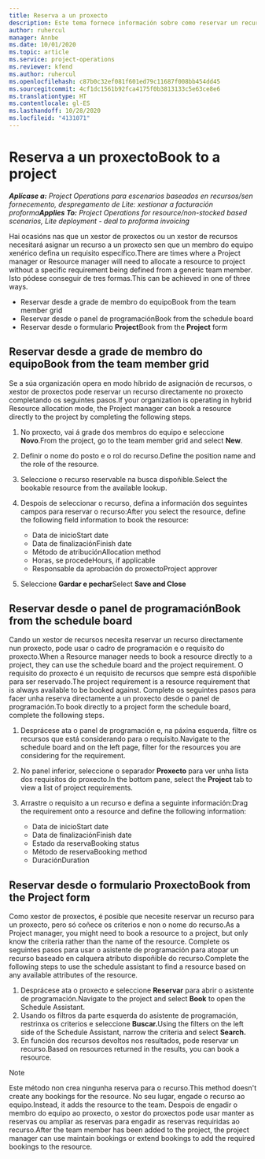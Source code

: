 ```yaml
---
title: Reserva a un proxecto
description: Este tema fornece información sobre como reservar un recurso para un proxecto.
author: ruhercul
manager: Annbe
ms.date: 10/01/2020
ms.topic: article
ms.service: project-operations
ms.reviewer: kfend
ms.author: ruhercul
ms.openlocfilehash: c87b0c32ef081f601ed79c11687f008bb454dd45
ms.sourcegitcommit: 4cf1dc1561b92fca4175f0b3813133c5e63ce8e6
ms.translationtype: HT
ms.contentlocale: gl-ES
ms.lasthandoff: 10/28/2020
ms.locfileid: "4131071"
---
```

# <a name="book-to-a-project"></a><span data-ttu-id="6a906-103">Reserva a un proxecto</span><span class="sxs-lookup"><span data-stu-id="6a906-103">Book to a project</span></span>

<span data-ttu-id="6a906-104">_**Aplícase a:** Project Operations para escenarios baseados en recursos/sen fornecemento, despregamento de Lite: xestionar a facturación proforma_</span><span class="sxs-lookup"><span data-stu-id="6a906-104">_**Applies To:** Project Operations for resource/non-stocked based scenarios, Lite deployment - deal to proforma invoicing_</span></span>

<span data-ttu-id="6a906-105">Hai ocasións nas que un xestor de proxectos ou un xestor de recursos necesitará asignar un recurso a un proxecto sen que un membro do equipo xenérico defina un requisito específico.</span><span class="sxs-lookup"><span data-stu-id="6a906-105">There are times where a Project manager or Resource manager will need to allocate a resource to project without a specific requirement being defined from a generic team member.</span></span> <span data-ttu-id="6a906-106">Isto pódese conseguir de tres formas.</span><span class="sxs-lookup"><span data-stu-id="6a906-106">This can be achieved in one of three ways.</span></span>

- <span data-ttu-id="6a906-107">Reservar desde a grade de membro do equipo</span><span class="sxs-lookup"><span data-stu-id="6a906-107">Book from the team member grid</span></span>
- <span data-ttu-id="6a906-108">Reservar desde o panel de programación</span><span class="sxs-lookup"><span data-stu-id="6a906-108">Book from the schedule board</span></span>
- <span data-ttu-id="6a906-109">Reservar desde o formulario **Project**</span><span class="sxs-lookup"><span data-stu-id="6a906-109">Book from the **Project** form</span></span>

## <a name="book-from-the-team-member-grid"></a><span data-ttu-id="6a906-110">Reservar desde a grade de membro do equipo</span><span class="sxs-lookup"><span data-stu-id="6a906-110">Book from the team member grid</span></span>

<span data-ttu-id="6a906-111">Se a súa organización opera en modo híbrido de asignación de recursos, o xestor de proxectos pode reservar un recurso directamente no proxecto completando os seguintes pasos.</span><span class="sxs-lookup"><span data-stu-id="6a906-111">If your organization is operating in hybrid Resource allocation mode, the Project manager can book a resource directly to the project by completing the following steps.</span></span>

1. <span data-ttu-id="6a906-112">No proxecto, vai á grade dos membros do equipo e seleccione **Novo**.</span><span class="sxs-lookup"><span data-stu-id="6a906-112">From the project, go to the team member grid and select **New**.</span></span>
2. <span data-ttu-id="6a906-113">Definir o nome do posto e o rol do recurso.</span><span class="sxs-lookup"><span data-stu-id="6a906-113">Define the position name and the role of the resource.</span></span>
3. <span data-ttu-id="6a906-114">Seleccione o recurso reservable na busca dispoñible.</span><span class="sxs-lookup"><span data-stu-id="6a906-114">Select the bookable resource from the available lookup.</span></span>
4. <span data-ttu-id="6a906-115">Despois de seleccionar o recurso, defina a información dos seguintes campos para reservar o recurso:</span><span class="sxs-lookup"><span data-stu-id="6a906-115">After you select the resource, define the following field information to book the resource:</span></span>

    - <span data-ttu-id="6a906-116">Data de inicio</span><span class="sxs-lookup"><span data-stu-id="6a906-116">Start date</span></span>
    - <span data-ttu-id="6a906-117">Data de finalización</span><span class="sxs-lookup"><span data-stu-id="6a906-117">Finish date</span></span>
    - <span data-ttu-id="6a906-118">Método de atribución</span><span class="sxs-lookup"><span data-stu-id="6a906-118">Allocation method</span></span>
    - <span data-ttu-id="6a906-119">Horas, se procede</span><span class="sxs-lookup"><span data-stu-id="6a906-119">Hours, if applicable</span></span>
    - <span data-ttu-id="6a906-120">Responsable da aprobación do proxecto</span><span class="sxs-lookup"><span data-stu-id="6a906-120">Project approver</span></span>

6. <span data-ttu-id="6a906-121">Seleccione **Gardar e pechar**</span><span class="sxs-lookup"><span data-stu-id="6a906-121">Select **Save and Close**</span></span>

## <a name="book-from-the-schedule-board"></a><span data-ttu-id="6a906-122">Reservar desde o panel de programación</span><span class="sxs-lookup"><span data-stu-id="6a906-122">Book from the schedule board</span></span>

<span data-ttu-id="6a906-123">Cando un xestor de recursos necesita reservar un recurso directamente nun proxecto, pode usar o cadro de programación e o requisito do proxecto.</span><span class="sxs-lookup"><span data-stu-id="6a906-123">When a Resource manager needs to book a resource directly to a project, they can use the schedule board and the project requirement.</span></span> <span data-ttu-id="6a906-124">O requisito do proxecto é un requisito de recursos que sempre está dispoñible para ser reservado.</span><span class="sxs-lookup"><span data-stu-id="6a906-124">The project requirement is a resource requirement that is always available to be booked against.</span></span> <span data-ttu-id="6a906-125">Complete os seguintes pasos para facer unha reserva directamente a un proxecto desde o panel de programación.</span><span class="sxs-lookup"><span data-stu-id="6a906-125">To book directly to a project form the schedule board, complete the following steps.</span></span>

1. <span data-ttu-id="6a906-126">Desprácese ata o panel de programación e, na páxina esquerda, filtre os recursos que está considerando para o requisito.</span><span class="sxs-lookup"><span data-stu-id="6a906-126">Navigate to the schedule board and on the left page, filter for the resources you are considering for the requirement.</span></span>
2. <span data-ttu-id="6a906-127">No panel inferior, seleccione o separador **Proxecto** para ver unha lista dos requisitos do proxecto.</span><span class="sxs-lookup"><span data-stu-id="6a906-127">In the bottom pane, select the **Project** tab to view a list of project requirements.</span></span>
3. <span data-ttu-id="6a906-128">Arrastre o requisito a un recurso e defina a seguinte información:</span><span class="sxs-lookup"><span data-stu-id="6a906-128">Drag the requirement onto a resource and define the following information:</span></span>

    - <span data-ttu-id="6a906-129">Data de inicio</span><span class="sxs-lookup"><span data-stu-id="6a906-129">Start date</span></span>
    - <span data-ttu-id="6a906-130">Data de finalización</span><span class="sxs-lookup"><span data-stu-id="6a906-130">Finish date</span></span>
    - <span data-ttu-id="6a906-131">Estado da reserva</span><span class="sxs-lookup"><span data-stu-id="6a906-131">Booking status</span></span>
    - <span data-ttu-id="6a906-132">Método de reserva</span><span class="sxs-lookup"><span data-stu-id="6a906-132">Booking method</span></span>
    - <span data-ttu-id="6a906-133">Duración</span><span class="sxs-lookup"><span data-stu-id="6a906-133">Duration</span></span>

## <a name="book-from-the-project-form"></a><span data-ttu-id="6a906-134">Reservar desde o formulario Proxecto</span><span class="sxs-lookup"><span data-stu-id="6a906-134">Book from the Project form</span></span>

<span data-ttu-id="6a906-135">Como xestor de proxectos, é posible que necesite reservar un recurso para un proxecto, pero só coñece os criterios e non o nome do recurso.</span><span class="sxs-lookup"><span data-stu-id="6a906-135">As a Project manager, you might need to book a resource to a project, but only know the criteria rather than the name of the resource.</span></span> <span data-ttu-id="6a906-136">Complete os seguintes pasos para usar o asistente de programación para atopar un recurso baseado en calquera atributo dispoñible do recurso.</span><span class="sxs-lookup"><span data-stu-id="6a906-136">Complete the following steps to use the schedule assistant to find a resource based on any available attributes of the resource.</span></span> 

1. <span data-ttu-id="6a906-137">Desprácese ata o proxecto e seleccione **Reservar** para abrir o asistente de programación.</span><span class="sxs-lookup"><span data-stu-id="6a906-137">Navigate to the project and select **Book** to open the Schedule Assistant.</span></span>
2. <span data-ttu-id="6a906-138">Usando os filtros da parte esquerda do asistente de programación, restrinxa os criterios e seleccione **Buscar.**</span><span class="sxs-lookup"><span data-stu-id="6a906-138">Using the filters on the left side of the Schedule Assistant, narrow the criteria and select **Search.**</span></span>
3. <span data-ttu-id="6a906-139">En función dos recursos devoltos nos resultados, pode reservar un recurso.</span><span class="sxs-lookup"><span data-stu-id="6a906-139">Based on resources returned in the results, you can book a resource.</span></span>

> [!NOTE]
> <span data-ttu-id="6a906-140">Este método non crea ningunha reserva para o recurso.</span><span class="sxs-lookup"><span data-stu-id="6a906-140">This method doesn't create any bookings for the resource.</span></span> <span data-ttu-id="6a906-141">No seu lugar, engade o recurso ao equipo.</span><span class="sxs-lookup"><span data-stu-id="6a906-141">Instead, it adds the resource to the team.</span></span> <span data-ttu-id="6a906-142">Despois de engadir o membro do equipo ao proxecto, o xestor do proxectos pode usar manter as reservas ou ampliar as reservas para engadir as reservas requiridas ao recurso.</span><span class="sxs-lookup"><span data-stu-id="6a906-142">After the team member has been added to the project, the project manager can use maintain bookings or extend bookings to add the required bookings to the resource.</span></span>
